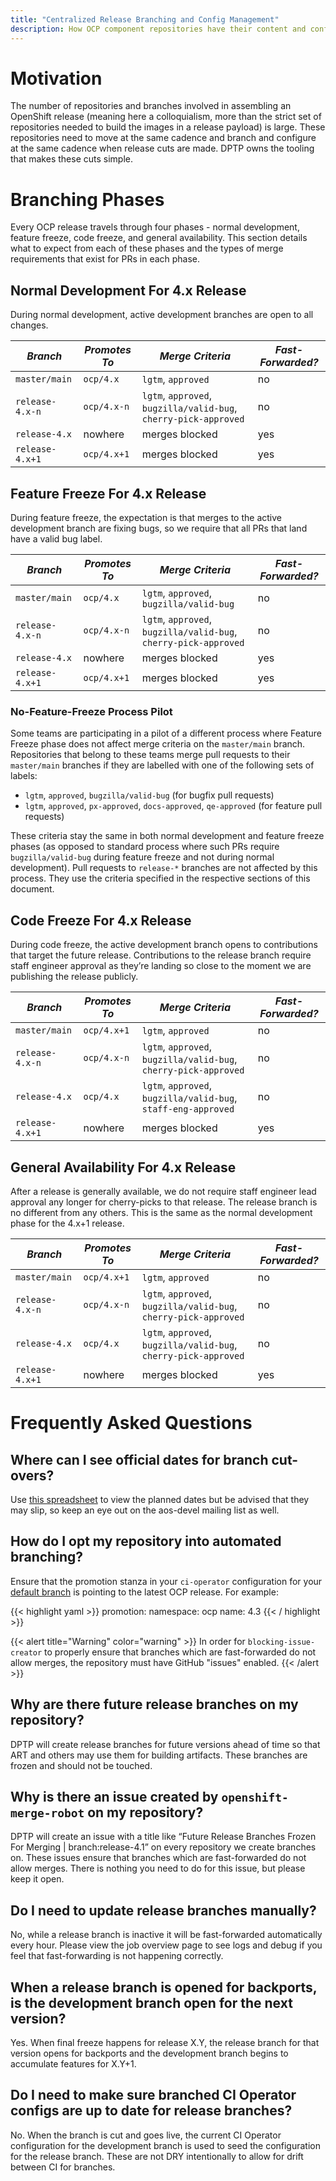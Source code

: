 ```yaml
---
title: "Centralized Release Branching and Config Management"
description: How OCP component repositories have their content and configuration managed centrally.
---
```


# Motivation
The number of repositories and branches involved in assembling an OpenShift release (meaning here a colloquialism, more than the strict set of repositories needed to build the images in a release payload) is large. These repositories need to move at the same cadence and branch and configure at the same cadence when release cuts are made. DPTP owns the tooling that makes these cuts simple.

# Branching Phases
Every OCP release travels through four phases - normal development, feature freeze, code freeze, and general availability. This section details what to expect from each of these phases and the types of merge requirements that exist for PRs in each phase.

## Normal Development For 4.x Release
During normal development, active development branches are open to all changes.

|*Branch*|*Promotes To*|*Merge Criteria*|*Fast-Forwarded?*|
|-|-|-|-|
|`master/main`|`ocp/4.x`|`lgtm`, `approved`|no|
|`release-4.x-n`|`ocp/4.x-n`|`lgtm`, `approved`, `bugzilla/valid-bug`, `cherry-pick-approved`|no|
|`release-4.x`|nowhere|merges blocked|yes|
|`release-4.x+1`|`ocp/4.x+1`|merges blocked|yes|

## Feature Freeze For 4.x Release
During feature freeze, the expectation is that merges to the active development branch are fixing bugs, so we require that all PRs that land have a valid bug label.

|*Branch*|*Promotes To*|*Merge Criteria*|*Fast-Forwarded?*|
|-|-|-|-|
|`master/main`|`ocp/4.x`|`lgtm`, `approved`, `bugzilla/valid-bug`|no|
|`release-4.x-n`|`ocp/4.x-n`|`lgtm`, `approved`, `bugzilla/valid-bug`, `cherry-pick-approved`|no|
|`release-4.x`|nowhere|merges blocked|yes|
|`release-4.x+1`|`ocp/4.x+1`|merges blocked|yes|

### No-Feature-Freeze Process Pilot

Some teams are participating in a pilot of a different process where Feature Freeze phase does not affect merge criteria on the `master/main` branch. Repositories that belong to these teams merge pull requests to their `master/main` branches if they are labelled with one of the following sets of labels:

- `lgtm`, `approved`, `bugzilla/valid-bug` (for bugfix pull requests)
- `lgtm`, `approved`, `px-approved`, `docs-approved`, `qe-approved` (for feature pull requests)

These criteria stay the same in both normal development and feature freeze phases (as opposed to standard process where such PRs require `bugzilla/valid-bug` during feature freeze and not during normal development). Pull requests to `release-*` branches are not affected by this process. They use the criteria specified in the respective sections of this document.

## Code Freeze For 4.x Release
During code freeze, the active development branch opens to contributions that target the future release. Contributions to the release branch require staff engineer approval as they’re landing so close to the moment we are publishing the release publicly.

|*Branch*|*Promotes To*|*Merge Criteria*|*Fast-Forwarded?*|
|-|-|-|-|
|`master/main`|`ocp/4.x+1`|`lgtm`, `approved`|no|
|`release-4.x-n`|`ocp/4.x-n`|`lgtm`, `approved`, `bugzilla/valid-bug`, `cherry-pick-approved`|no|
|`release-4.x`|`ocp/4.x`|`lgtm`, `approved`, `bugzilla/valid-bug`, `staff-eng-approved`|no|
|`release-4.x+1`|nowhere|merges blocked|yes|

## General Availability For 4.x Release
After a release is generally available, we do not require staff engineer lead approval any longer for cherry-picks to that release. The release branch is no different from any others. This is the same as the normal development phase for the 4.x+1 release.

|*Branch*|*Promotes To*|*Merge Criteria*|*Fast-Forwarded?*|
|-|-|-|-|
|`master/main`|`ocp/4.x+1`|`lgtm`, `approved`|no|
|`release-4.x-n`|`ocp/4.x-n`|`lgtm`, `approved`, `bugzilla/valid-bug`, `cherry-pick-approved`|no|
|`release-4.x`|`ocp/4.x`|`lgtm`, `approved`, `bugzilla/valid-bug`, `cherry-pick-approved`|no|
|`release-4.x+1`|nowhere|merges blocked|yes|


# Frequently Asked Questions
## Where can I see official dates for branch cut-overs?
Use [this spreadsheet](https://docs.google.com/spreadsheets/u/1/d/19bRYespPb-AvclkwkoizmJ6NZ54p9iFRn6DGD8Ugv2c/edit#gid=0) to view the planned dates but be advised that they may slip, so keep an eye out on the aos-devel mailing list as well.

## How do I opt my repository into automated branching?
Ensure that the promotion stanza in your `ci-operator` configuration for your [default branch][default-branch] is pointing to the latest OCP release. For example:

{{< highlight yaml >}}
promotion:
  namespace: ocp
  name: 4.3
{{< / highlight >}}

{{< alert title="Warning" color="warning" >}}
In order for `blocking-issue-creator` to properly ensure that branches which are fast-forwarded do not allow merges, the repository must have GitHub "issues" enabled.
{{< /alert >}}

## Why are there future release branches on my repository?
DPTP will create release branches for future versions ahead of time so that ART and others may use them for building artifacts. These branches are frozen and should not be touched.

## Why is there an issue created by `openshift-merge-robot` on my repository?
DPTP will create an issue with a title like “Future Release Branches Frozen For Merging | branch:release-4.1” on every repository we create branches on. These issues ensure that branches which are fast-forwarded do not allow merges. There is nothing you need to do for this issue, but please keep it open.

## Do I need to update release branches manually?
No, while a release branch is inactive it will be fast-forwarded automatically every hour. Please view the job overview page to see logs and debug if you feel that fast-forwarding is not happening correctly.

## When a release branch is opened for backports, is the development branch open for the next version?
Yes. When final freeze happens for release X.Y, the release branch for that version opens for backports and the development branch begins to accumulate features for X.Y+1.

## Do I need to make sure branched CI Operator configs are up to date for release branches?
No. When the branch is cut and goes live, the current CI Operator configuration for the development branch is used to seed the configuration for the release branch. These are not DRY intentionally to allow for drift between CI for branches.

[default-branch]: https://docs.github.com/en/repositories/configuring-branches-and-merges-in-your-repository/managing-branches-in-your-repository/changing-the-default-branch
